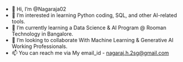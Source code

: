 - 👋 Hi, I’m @Nagaraja02
- 👀 I’m interested in learning Python coding, SQL, and other AI-related tools.
- 🌱 I’m currently learning a Data Science & AI Program @ Rooman Technology in Bangalore.
- 💞️ I’m looking to collaborate With Machine Learning & Generative AI Working Professionals.
- 📫 You can reach me via My email_id - nagaraj.h.2sg@gmail.com

<!---
Nagaraja02/Profile is a ✨ special ✨ repository because its `README.md` (this file) appears on your GitHub profile.
You can click the Preview link to take a look at your changes.
--->
